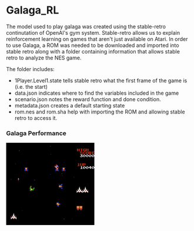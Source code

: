 # Galaga_RL

The model used to play galaga was created using the stable-retro continutation of OpenAI's gym system. Stable-retro allows us to explain reinforcement learning on games that aren't just available on Atari. In order to use Galaga, a ROM was needed to be downloaded and imported into stable retro along with a folder containing information that allows stable retro to analyze the NES game.

The folder includes:
- 1Player.Level1.state tells stable retro what the first frame of the game is (i.e. the start)
- data.json indicates where to find the variables included in the game
- scenario.json notes the reward function and done condition.
- metadata.json creates a default starting state
- rom.nes and rom.sha help with importing the ROM and allowing stable retro to access it.

### Galaga Performance
![til](./galagaplay.gif)
